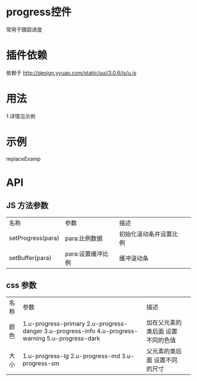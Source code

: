 # progress控件

常用于跟踪进度

# 插件依赖

依赖于  http://design.yyuap.com/static/uui/3.0.6/js/u.js

# 用法

1.详情见示例

# 示例

replaceExamp

# API

## JS 方法参数

<table>
  <tbody>
  	  <tr>
	    <td>名称</td>
	    <td>参数</td>
	    <td>描述</td>
	    <td></td>
	  </tr>
	  <tr>
	    <td>setProgress(para)</td>
	    <td>para:比例数据</td>
	    <td>初始化滚动条并设置比例</td>
	    <td></td>
	  </tr>
	  <tr>
	    <td>setBuffer(para)</td>
	    <td>para:设置缓冲比例</td>
	    <td>缓冲滚动条</td>
	    <td></td>
	  </tr>
	</tbody>
</table>

## css 参数

<table>
  <tbody>
  	  <tr>
	    <td>名称</td>
	    <td>参数</td>
	    <td>描述</td>
	    <td></td>
	  </tr>
	  <tr>
	    <td>颜色</td>
	    <td>1.u-progress-primary 2.u-progress-danger 3.u-progress-info 4.u-progress-warning 5.u-progress-dark</td>
	    <td>加在父元素的类后面 设置不同的色值</td>
	    <td></td>
	  </tr>
	  <tr>
	    <td>大小</td>
	    <td>1.u-progress-lg 2.u-progress-md 3.u-progress-sm</td>
	    <td>父元素的类后面 设置不同的尺寸</td>
	    <td></td>
	  </tr>
	</tbody>
</table>

